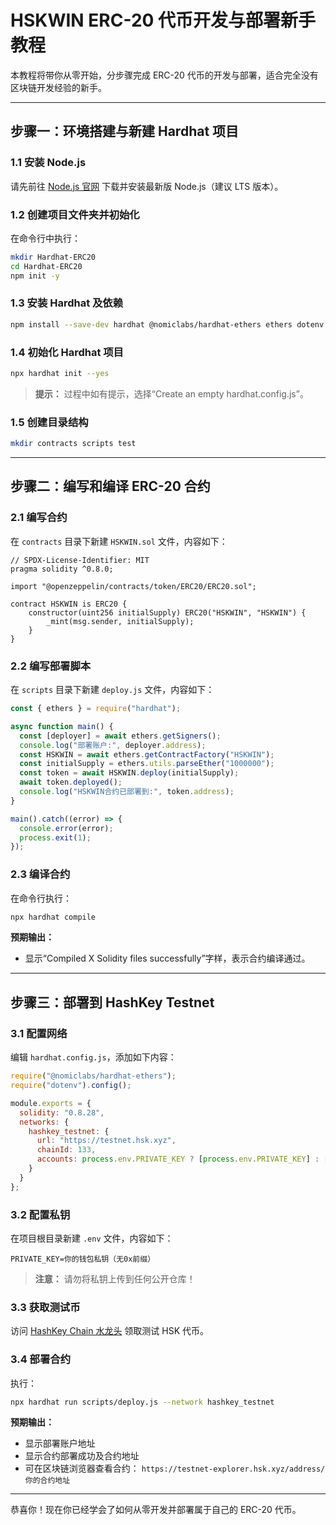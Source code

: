 # HSKWIN ERC-20 代币开发与部署新手教程

本教程将带你从零开始，分步骤完成 ERC-20 代币的开发与部署，适合完全没有区块链开发经验的新手。

---

## 步骤一：环境搭建与新建 Hardhat 项目

### 1.1 安装 Node.js

请先前往 [Node.js 官网](https://nodejs.org/) 下载并安装最新版 Node.js（建议 LTS 版本）。

### 1.2 创建项目文件夹并初始化

在命令行中执行：

```bash
mkdir Hardhat-ERC20
cd Hardhat-ERC20
npm init -y
```

### 1.3 安装 Hardhat 及依赖

```bash
npm install --save-dev hardhat @nomiclabs/hardhat-ethers ethers dotenv @openzeppelin/contracts
```

### 1.4 初始化 Hardhat 项目

```bash
npx hardhat init --yes
```

> **提示：** 过程中如有提示，选择“Create an empty hardhat.config.js”。

### 1.5 创建目录结构

```bash
mkdir contracts scripts test
```

---

## 步骤二：编写和编译 ERC-20 合约

### 2.1 编写合约

在 `contracts` 目录下新建 `HSKWIN.sol` 文件，内容如下：

```solidity
// SPDX-License-Identifier: MIT
pragma solidity ^0.8.0;

import "@openzeppelin/contracts/token/ERC20/ERC20.sol";

contract HSKWIN is ERC20 {
    constructor(uint256 initialSupply) ERC20("HSKWIN", "HSKWIN") {
        _mint(msg.sender, initialSupply);
    }
}
```

### 2.2 编写部署脚本

在 `scripts` 目录下新建 `deploy.js` 文件，内容如下：

```js
const { ethers } = require("hardhat");

async function main() {
  const [deployer] = await ethers.getSigners();
  console.log("部署账户:", deployer.address);
  const HSKWIN = await ethers.getContractFactory("HSKWIN");
  const initialSupply = ethers.utils.parseEther("1000000");
  const token = await HSKWIN.deploy(initialSupply);
  await token.deployed();
  console.log("HSKWIN合约已部署到:", token.address);
}

main().catch((error) => {
  console.error(error);
  process.exit(1);
});
```

### 2.3 编译合约

在命令行执行：

```bash
npx hardhat compile
```

**预期输出：**
- 显示“Compiled X Solidity files successfully”字样，表示合约编译通过。

---

## 步骤三：部署到 HashKey Testnet

### 3.1 配置网络

编辑 `hardhat.config.js`，添加如下内容：

```js
require("@nomiclabs/hardhat-ethers");
require("dotenv").config();

module.exports = {
  solidity: "0.8.28",
  networks: {
    hashkey_testnet: {
      url: "https://testnet.hsk.xyz",
      chainId: 133,
      accounts: process.env.PRIVATE_KEY ? [process.env.PRIVATE_KEY] : []
    }
  }
};
```

### 3.2 配置私钥

在项目根目录新建 `.env` 文件，内容如下：

```
PRIVATE_KEY=你的钱包私钥（无0x前缀）
```

> **注意：** 请勿将私钥上传到任何公开仓库！

### 3.3 获取测试币

访问 [HashKey Chain 水龙头](https://testnet-explorer.hsk.xyz/faucet) 领取测试 HSK 代币。

### 3.4 部署合约

执行：

```bash
npx hardhat run scripts/deploy.js --network hashkey_testnet
```

**预期输出：**
- 显示部署账户地址
- 显示合约部署成功及合约地址
- 可在区块链浏览器查看合约：
  `https://testnet-explorer.hsk.xyz/address/你的合约地址`

---

恭喜你！现在你已经学会了如何从零开发并部署属于自己的 ERC-20 代币。
